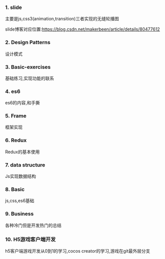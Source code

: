 ### 1. slide
主要是js,css3(animation,transition)三者实现的无缝轮播图

slide博客对应位置:https://blog.csdn.net/makerbeen/article/details/80477612

### 2. Design Patterns
设计模式

### 3. Basic-exercises
基础练习,实现功能的联系

### 4. es6
es6的内容,和手撕

### 5. Frame
框架实现

### 6. Redux
Redux的基本使用

### 7. data structure
Js实现数据结构

### 8. Basic
js,css,es6基础

### 9. Business
各种冷门但是开发热门的总结

### 10. H5游戏客户端开发
h5客户端游戏开发从0到1的学习,cocos creator的学习,游戏在git最外层分支

